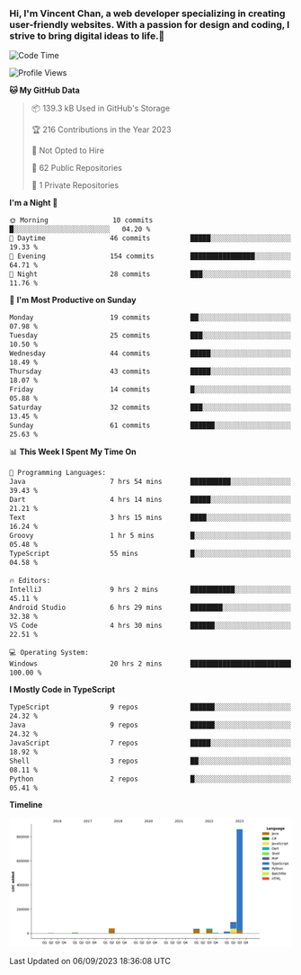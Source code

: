 ### Hi, I'm Vincent Chan, a web developer specializing in creating user-friendly websites. With a passion for design and coding, I strive to bring digital ideas to life.👋

<!--
**hkvincent/hkvincent** is a ✨ _special_ ✨ repository because its `README.md` (this file) appears on your GitHub profile.

Here are some ideas to get you started:

- 🔭 I’m currently working on ...
- 🌱 I’m currently learning ...
- 👯 I’m looking to collaborate on ...
- 🤔 I’m looking for help with ...
- 💬 Ask me about ...
- 📫 How to reach me: ...
- 😄 Pronouns: ...
- ⚡ Fun fact: ...
-->
<!--START_SECTION:waka-->
![Code Time](http://img.shields.io/badge/Code%20Time-355%20hrs%2012%20mins-blue)

![Profile Views](http://img.shields.io/badge/Profile%20Views-0-blue)

**🐱 My GitHub Data** 

> 📦 139.3 kB Used in GitHub's Storage 
 > 
> 🏆 216 Contributions in the Year 2023
 > 
> 🚫 Not Opted to Hire
 > 
> 📜 62 Public Repositories 
 > 
> 🔑 1 Private Repositories 
 > 
**I'm a Night 🦉** 

```text
🌞 Morning                10 commits          █░░░░░░░░░░░░░░░░░░░░░░░░   04.20 % 
🌆 Daytime                46 commits          █████░░░░░░░░░░░░░░░░░░░░   19.33 % 
🌃 Evening                154 commits         ████████████████░░░░░░░░░   64.71 % 
🌙 Night                  28 commits          ███░░░░░░░░░░░░░░░░░░░░░░   11.76 % 
```
📅 **I'm Most Productive on Sunday** 

```text
Monday                   19 commits          ██░░░░░░░░░░░░░░░░░░░░░░░   07.98 % 
Tuesday                  25 commits          ███░░░░░░░░░░░░░░░░░░░░░░   10.50 % 
Wednesday                44 commits          █████░░░░░░░░░░░░░░░░░░░░   18.49 % 
Thursday                 43 commits          █████░░░░░░░░░░░░░░░░░░░░   18.07 % 
Friday                   14 commits          █░░░░░░░░░░░░░░░░░░░░░░░░   05.88 % 
Saturday                 32 commits          ███░░░░░░░░░░░░░░░░░░░░░░   13.45 % 
Sunday                   61 commits          ██████░░░░░░░░░░░░░░░░░░░   25.63 % 
```


📊 **This Week I Spent My Time On** 

```text
💬 Programming Languages: 
Java                     7 hrs 54 mins       ██████████░░░░░░░░░░░░░░░   39.43 % 
Dart                     4 hrs 14 mins       █████░░░░░░░░░░░░░░░░░░░░   21.21 % 
Text                     3 hrs 15 mins       ████░░░░░░░░░░░░░░░░░░░░░   16.24 % 
Groovy                   1 hr 5 mins         █░░░░░░░░░░░░░░░░░░░░░░░░   05.48 % 
TypeScript               55 mins             █░░░░░░░░░░░░░░░░░░░░░░░░   04.58 % 

🔥 Editors: 
IntelliJ                 9 hrs 2 mins        ███████████░░░░░░░░░░░░░░   45.11 % 
Android Studio           6 hrs 29 mins       ████████░░░░░░░░░░░░░░░░░   32.38 % 
VS Code                  4 hrs 30 mins       ██████░░░░░░░░░░░░░░░░░░░   22.51 % 

💻 Operating System: 
Windows                  20 hrs 2 mins       █████████████████████████   100.00 % 
```

**I Mostly Code in TypeScript** 

```text
TypeScript               9 repos             ██████░░░░░░░░░░░░░░░░░░░   24.32 % 
Java                     9 repos             ██████░░░░░░░░░░░░░░░░░░░   24.32 % 
JavaScript               7 repos             █████░░░░░░░░░░░░░░░░░░░░   18.92 % 
Shell                    3 repos             ██░░░░░░░░░░░░░░░░░░░░░░░   08.11 % 
Python                   2 repos             █░░░░░░░░░░░░░░░░░░░░░░░░   05.41 % 
```



**Timeline**

![Lines of Code chart](https://raw.githubusercontent.com/hkvincent/hkvincent/main/assets/bar_graph.png)


 Last Updated on 06/09/2023 18:36:08 UTC
<!--END_SECTION:waka-->
